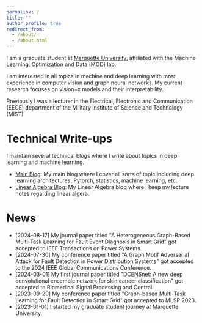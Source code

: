 ```yaml
---
permalink: /
title: ""
author_profile: true
redirect_from: 
  - /about/
  - /about.html
---
```


I am a graduate student at [Marquette University](https://www.marquette.edu/), affiliated with the Machine Learning, Optimization and Data (MOD) lab.

I am interested in all topics in machine and deep learning with most experience in computer vision and graph neural networks. My current research focuses on vision+x models and their interpretability.

Previously I was a lecturer in the Electrical, Electronic and Communication (EECE) department of the Military Institute of Science and Technology (MIST).

# Technical Write-ups
I maintain several technical blogs where I write about topics in deep learning and machine learning.

- [Main Blog](https://dibalokechanda.github.io/): My main blog where I cover all sorts of topic including deep learning architectures, Pytorch, statistics, machine learning, etc.
- [Linear Algebra Blog](https://dibalokechanda.github.io/Linear-Algebra/): My Linear Algebra blog where I keep my lecture notes regarding linear algera.

# News 
- [2024-08-17] My journal paper titled "A Heterogeneous Graph-Based Multi-Task Learning for Fault Event Diagnosis in Smart Grid" got accepted to IEEE Transactions on Power Systems.
- [2024-07-30] My conference paper titled "A Graph Motif Adversarial Attack for Fault Detection in Power Distribution Systems" got accepted to the 2024 IEEE Global Communications Conference. 
- [2024-03-01] My first journal paper titled "DCENSnet: A new deep convolutional ensemble network for skin cancer classification" got accepted to Biomedical Signal Processing and Control.
- [2023-09-20] My conference paper titled "Graph-based Multi-Task Learning for Fault Detection in Smart Grid" got accepted to MLSP 2023.
- [2023-01-01] I started my graduate student journey at Marquette University.
